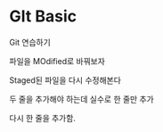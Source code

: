 # GIt Basic

Git  연습하기

파일을 MOdified로 바꿔보자

Staged된 파일을 다시 수정해본다

두 줄을 추가해야 하는데 실수로 한 줄만 추가

다시 한 줄을 추가함.
